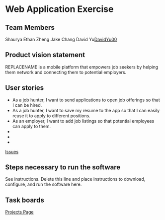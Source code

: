 # Web Application Exercise

## Team Members
Shaurya
Ethan Zheng
Jake Chang
David Yu[DavidYu00](https://github.com/DavidYu00)

## Product vision statement

REPLACENAME is a mobile platform that empowers job seekers by helping them network and connecting them to potential employers.

## User stories 

* As a job hunter, I want to send applications to open job offerings so that I can be hired.
* As a job hunter, I want to save my resume to the app so that I can easily reuse it to apply to different positions.
* As an employer, I want to add job listings so that potential employees can apply to them.
* 
* 
* 
[Issues](https://github.com/software-students-spring2025/2-web-app-toast/issues)

## Steps necessary to run the software

See instructions. Delete this line and place instructions to download, configure, and run the software here.

## Task boards

[Projects Page](https://github.com/software-students-spring2025/2-web-app-toast/projects?query=is%3Aopen)